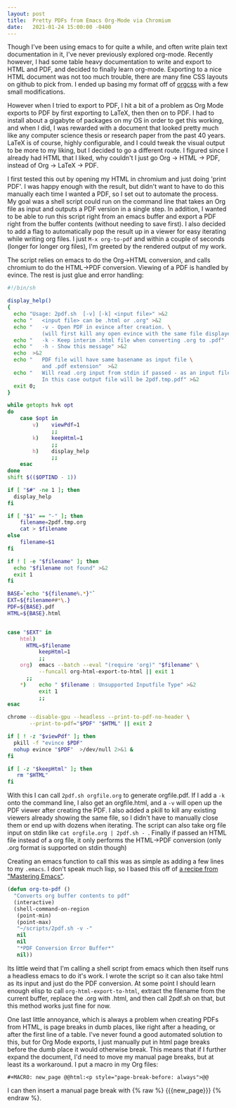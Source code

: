 ```yaml
---
layout: post
title:  Pretty PDFs from Emacs Org-Mode via Chromium
date:   2021-01-24 15:00:00 -0400
---
```


Though I've been using emacs to for quite a while, and often write plain text documentation in it, I've never previously explored org-mode. Recently however, I had some table heavy documentation to write and export to HTML and PDF, and decided to finally learn org-mode. Exporting to a nice HTML document was not too much trouble, there are many fine CSS layouts on github to pick from. I ended up basing my format off of [orgcss](https://github.com/gongzhitaao/orgcss) with a few small modifications.

However when I tried to export to PDF, I hit a bit of a problem as  Org Mode exports to PDF by first exporting to LaTeX, then then on to PDF. I had to install about a gigabyte of packages on my OS in order to get this working, and when I did, I was rewarded with a document that looked pretty much like any computer science thesis or research paper from the past 40 years. LaTeX is of course, highly configurable, and I could tweak the visual output to be more to my liking, but I decided to go a different route. I figured since I already had HTML that I liked, why couldn't I just go Org -> HTML -> PDF, instead of Org -> LaTeX -> PDF.

I first tested this out by opening my HTML in chromium and just doing 'print PDF'. I was happy enough with the result, but didn't want to have to do this manually each time I wanted a PDF, so I set out to automate the process. My goal was a shell script could run on the command line that takes an Org file as input and outputs a PDF version in a single step. In addition, I wanted to be able to run this script right from an emacs buffer and export a PDF right from the buffer contents (without needing to save first). I also decided to add a flag to automatically pop the result up in a viewer for easy iterating while writing org files. I just `M-x org-to-pdf` and within a couple of seconds (longer for longer org files), I'm greeted by the rendered output of my work.

The script relies on emacs to do the Org->HTML conversion, and calls chromium to do the HTML->PDF conversion. Viewing of a PDF is handled by evince. The rest is just glue and error handling:

```sh
#!/bin/sh

display_help()
{
  echo "Usage: 2pdf.sh  [-v] [-k] <input file>" >&2
  echo "   <input file> can be .html or .org" >&2  
  echo "   -v - Open PDF in evince after creation. \
           (will first kill any open evince with the same file displayed" >&2  
  echo "   -k - Keep interim .html file when converting .org to .pdf"
  echo "   -h - Show this message" >&2
  echo  >&2
  echo "   PDF file will have same basename as input file \
           and .pdf extension"  >&2  
  echo "   Will read .org input from stdin if passed - as an input file. \
           In this case output file will be 2pdf.tmp.pdf" >&2  
  exit 0;
}

while getopts hvk opt
do
    case $opt in
        v)    viewPdf=1
              ;;
        k)    keepHtml=1
              ;;
        h)    display_help
              ;;
    esac
done
shift $(($OPTIND - 1))

if [ "$#" -ne 1 ]; then
  display_help
fi

if [ "$1" == "-" ]; then
    filename=2pdf.tmp.org
    cat > $filename
else
    filename=$1
fi

if ! [ -e "$filename" ]; then
  echo "$filename not found" >&2
  exit 1
fi

BASE=`echo "${filename%.*}"`
EXT=${filename##*\.}
PDF=${BASE}.pdf
HTML=${BASE}.html


case "$EXT" in
    html) 
	  HTML=$filename
          keepHtml=1
          ;;
    org)  emacs --batch --eval "(require 'org)" "$filename" \
          --funcall org-html-export-to-html || exit 1
	  ;;
    *)    echo " $filename : Unsupported Inputfile Type" >&2
          exit 1
          ;;
esac

chrome --disable-gpu --headless --print-to-pdf-no-header \
       --print-to-pdf="$PDF" "$HTML" || exit 2

if [ ! -z "$viewPdf" ]; then
  pkill -f "evince $PDF"
  nohup evince "$PDF"  >/dev/null 2>&1 &
fi

if [ -z "$keepHtml" ]; then
   rm "$HTML"
fi
```

With this I can call `2pdf.sh orgfile.org` to generate orgfile.pdf. If I add a `-k` onto the command line, I also get an orgfile.html, and a `-v` will open up the PDF viewer after creating the PDF. I also added a pkill to kill any existing viewers already showing the same file, so I didn't have to manually close them or end up with dozens when iterating. The script can also take org file input on stdin like `cat orgfile.org | 2pdf.sh - `. Finally if passed an HTML file instead of a org file, it only performs the HTML->PDF conversion (only .org format is supported on stdin though)

Creating an emacs function to call this was as simple as adding a few lines to my `.emacs`. I don't speak much lisp, so I based this off of [a recipe from "Mastering Emacs"](https://www.masteringemacs.org/article/executing-shell-commands-emacs).


```lisp
(defun org-to-pdf ()
  "Converts org buffer contents to pdf"
  (interactive)
  (shell-command-on-region
   (point-min)
   (point-max)
   "~/scripts/2pdf.sh -v -"
   nil
   nil
   "*PDF Conversion Error Buffer*"
   nil))
```

Its little weird that I'm calling a shell script from emacs which then itself runs a headless emacs to do it's work. I wrote the script so it can also take html as its input and just do the PDF conversion. At some point I should learn enough elisp to call `org-html-export-to-html`, extract the filename from the current buffer, replace the .org with .html, and then call 2pdf.sh on that, but this method works just fine for now.

One last little annoyance, which is always a problem when creating PDFs from HTML, is page breaks in dumb places, like right after a heading, or after the first line of a table. I've never found a good automated solution to this, but for Org Mode exports, I just manually put in html page breaks before the dumb place it would otherwise break. This means that if I further expand the document, I'd need to move my manual page breaks, but at least its a workaround. I put a macro in my Org files:

```
#+MACRO: new_page @@html:<p style="page-break-before: always">@@
```

I can then insert a manual page break with {% raw %} {{{new_page}}} {% endraw %}.







